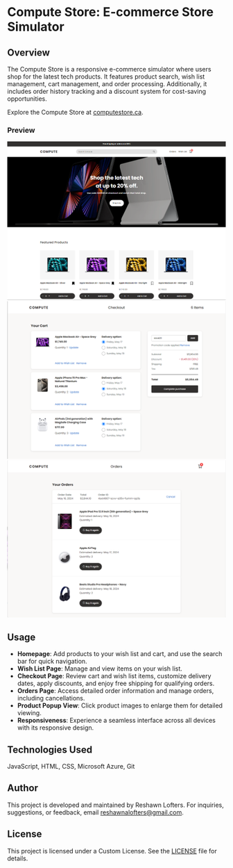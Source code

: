 # Compute Store: E-commerce Store Simulator

## Overview
The Compute Store is a responsive e-commerce simulator where users shop for the latest tech products. It features product search, wish list management, cart management, and order processing. Additionally, it includes order history tracking and a discount system for cost-saving opportunities.

Explore the Compute Store at [computestore.ca](https://computestore.ca).

### Preview
![Compute Store Homepage](images/project/project-homepage-1.png)
![Compute Store Checkout Page](images/project/project-checkout-page.png)
![Compute Store Orders Page](images/project/project-orders-page.png)

## Usage
- **Homepage**: Add products to your wish list and cart, and use the search bar for quick navigation.
- **Wish List Page**: Manage and view items on your wish list.
- **Checkout Page**: Review cart and wish list items, customize delivery dates, apply discounts, and enjoy free shipping for qualifying orders.
- **Orders Page**: Access detailed order information and manage orders, including cancellations.
- **Product Popup View**: Click product images to enlarge them for detailed viewing.
- **Responsiveness**: Experience a seamless interface across all devices with its responsive design.

## Technologies Used
JavaScript, HTML, CSS, Microsoft Azure, Git

## Author
This project is developed and maintained by Reshawn Lofters. For inquiries, suggestions, or feedback, email [reshawnalofters@gmail.com](mailto:reshawnalofters@gmail.com).

## License
This project is licensed under a Custom License. See the [LICENSE](./LICENSE) file for details.
